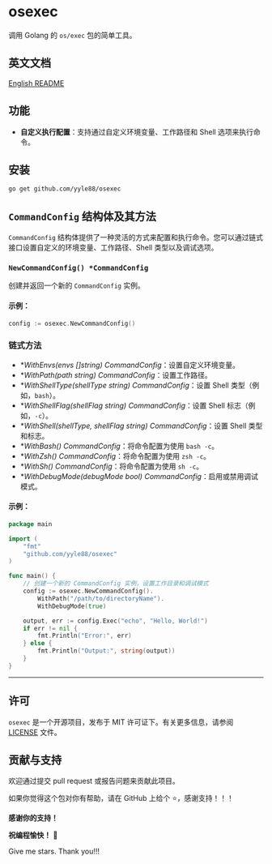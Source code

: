 # osexec

调用 Golang 的 `os/exec` 包的简单工具。

## 英文文档

[English README](README.md)

## 功能

- **自定义执行配置**：支持通过自定义环境变量、工作路径和 Shell 选项来执行命令。

## 安装

```bash  
go get github.com/yyle88/osexec  
```  

## `CommandConfig` 结构体及其方法

`CommandConfig` 结构体提供了一种灵活的方式来配置和执行命令。您可以通过链式接口设置自定义的环境变量、工作路径、Shell 类型以及调试选项。

### `NewCommandConfig() *CommandConfig`

创建并返回一个新的 `CommandConfig` 实例。

#### 示例：

```go  
config := osexec.NewCommandConfig()
```  

### 链式方法

- **WithEnvs(envs []string) *CommandConfig**：设置自定义环境变量。
- **WithPath(path string) *CommandConfig**：设置工作路径。
- **WithShellType(shellType string) *CommandConfig**：设置 Shell 类型（例如，`bash`）。
- **WithShellFlag(shellFlag string) *CommandConfig**：设置 Shell 标志（例如，`-c`）。
- **WithShell(shellType, shellFlag string) *CommandConfig**：设置 Shell 类型和标志。
- **WithBash() *CommandConfig**：将命令配置为使用 `bash -c`。
- **WithZsh() *CommandConfig**：将命令配置为使用 `zsh -c`。
- **WithSh() *CommandConfig**：将命令配置为使用 `sh -c`。
- **WithDebugMode(debugMode bool) *CommandConfig**：启用或禁用调试模式。

#### 示例：

```go
package main

import (
	"fmt"
	"github.com/yyle88/osexec"
)

func main() {
	// 创建一个新的 CommandConfig 实例，设置工作目录和调试模式
	config := osexec.NewCommandConfig().
		WithPath("/path/to/directoryName").
		WithDebugMode(true)

	output, err := config.Exec("echo", "Hello, World!")
	if err != nil {
		fmt.Println("Error:", err)
	} else {
		fmt.Println("Output:", string(output))
	}
}
```

---

## 许可

`osexec` 是一个开源项目，发布于 MIT 许可证下。有关更多信息，请参阅 [LICENSE](LICENSE) 文件。

## 贡献与支持

欢迎通过提交 pull request 或报告问题来贡献此项目。

如果你觉得这个包对你有帮助，请在 GitHub 上给个 ⭐，感谢支持！！！

**感谢你的支持！**

**祝编程愉快！** 🎉

Give me stars. Thank you!!!
